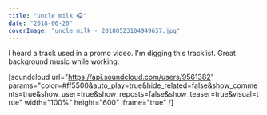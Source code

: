 ```yaml
---
title: "uncle milk 🎧"
date: "2018-06-20"
coverImage: "uncle_milk_-_20180523104949637.jpg"
---
```


I heard a track used in a promo video. I'm digging this tracklist. Great background music while working.

\[soundcloud url="https://api.soundcloud.com/users/9561382" params="color=#ff5500&auto\_play=true&hide\_related=false&show\_comments=true&show\_user=true&show\_reposts=false&show\_teaser=true&visual=true" width="100%" height="600" iframe="true" /\]

